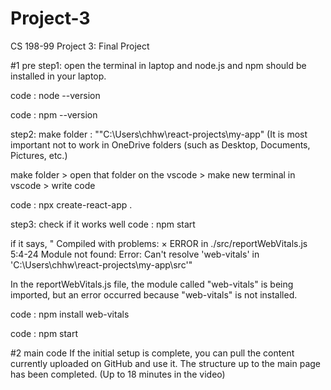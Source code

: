 # Project-3
CS 198-99 Project 3: Final Project

#1 pre
step1: open the terminal in laptop and 
node.js and npm should be installed in your laptop.

  code : node --version

  
  code : npm --version


step2: make folder : ""C:\Users\chhw\react-projects\my-app"
(It is most important not to work in OneDrive folders (such as Desktop, Documents, Pictures, etc.)

make folder > open that folder on the vscode > make new terminal in vscode > write code

  code : npx create-react-app .


step3: check if it works well
  code : npm start

if it says, " Compiled with problems: ×
ERROR in ./src/reportWebVitals.js 5:4-24
Module not found: Error: Can't resolve 'web-vitals' in 'C:\Users\chhw\react-projects\my-app\src'"

In the reportWebVitals.js file, the module called "web-vitals" is being imported, but an error occurred because "web-vitals" is not installed.

  code : npm install web-vitals


  code : npm start

#2 main code
If the initial setup is complete, you can pull the content currently uploaded on GitHub and use it.
The structure up to the main page has been completed. (Up to 18 minutes in the video)
